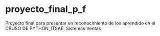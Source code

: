 # proyecto_final_p_f
Proyecto final para presentar en reconocimiento de los aprendido en el CRUSO DE PYTHON_ITSAE, Sistemas Ventas
